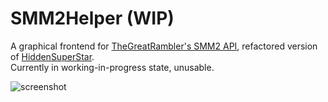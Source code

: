 # SMM2Helper (WIP)

A graphical frontend for [TheGreatRambler's SMM2 API](https://tgrcode.com/mm2/docs/), refactored version of [HiddenSuperStar](https://github.com/YidaozhanYa/HiddenSuperStar).  
Currently in working-in-progress state, unusable.

![screenshot](https://imgsrc.baidu.com/super/pic/item/5d6034a85edf8db1535188a04c23dd54574e74f3.jpg)

